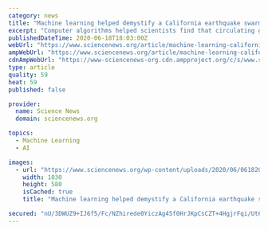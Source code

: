 ```yaml
---
category: news
title: "Machine learning helped demystify a California earthquake swarm"
excerpt: "Computer algorithms helped scientists find that circulating groundwater probably triggered a four-year-long series of tiny quakes in Southern California."
publishedDateTime: 2020-06-18T18:03:00Z
webUrl: "https://www.sciencenews.org/article/machine-learning-california-earthquake-swarm"
ampWebUrl: "https://www.sciencenews.org/article/machine-learning-california-earthquake-swarm/amp"
cdnAmpWebUrl: "https://www-sciencenews-org.cdn.ampproject.org/c/s/www.sciencenews.org/article/machine-learning-california-earthquake-swarm/amp"
type: article
quality: 59
heat: 59
published: false

provider:
  name: Science News
  domain: sciencenews.org

topics:
  - Machine Learning
  - AI

images:
  - url: "https://www.sciencenews.org/wp-content/uploads/2020/06/061820_cg_earthquakecluster_feat.jpg"
    width: 1030
    height: 580
    isCached: true
    title: "Machine learning helped demystify a California earthquake swarm"

secured: "nU/3DWUZ9+IJ6f5/Fc/NZhirede0YiczAg45f0HrJKpCsCZT+4HgjrFqi/Ut6WsJvf+UHgQs6WAneCXiWdNoB1aWVI4T37E2o8EU7g0CczSVD4fR1w4K+KJrsl609hfjTjx+inJMoN+QpPWoavVJ+nobWNxCk7qRxavucm05qDwTgU6GaDwt8HeJ+kkYjVnxQYiu5fGAxg7QNhWOEMY30xvJKmo0BYpDZ9qRr3LnIKXWDB8Z4VsYssQ5bKrBRf6eZHMbUOjTKwJieNY/Zx4KZt4eTWHAS4r4XP90g3HhSETTq6Yd964Gj7hRicDxdFx3MIH9LZDDZefO1XE6sYsA/A==;xzIyd2vMVd7KgYvyIDUYqg=="
---
```



